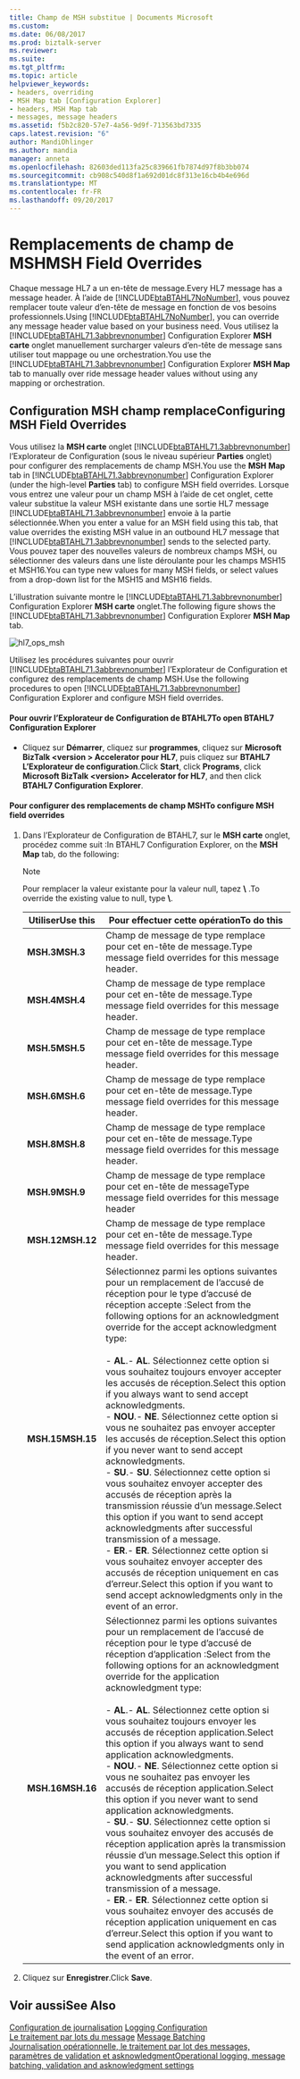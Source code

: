 ```yaml
---
title: Champ de MSH substitue | Documents Microsoft
ms.custom: 
ms.date: 06/08/2017
ms.prod: biztalk-server
ms.reviewer: 
ms.suite: 
ms.tgt_pltfrm: 
ms.topic: article
helpviewer_keywords:
- headers, overriding
- MSH Map tab [Configuration Explorer]
- headers, MSH Map tab
- messages, message headers
ms.assetid: f5b2c820-57e7-4a56-9d9f-713563bd7335
caps.latest.revision: "6"
author: MandiOhlinger
ms.author: mandia
manager: anneta
ms.openlocfilehash: 82603ded113fa25c839661fb7874d97f8b3bb074
ms.sourcegitcommit: cb908c540d8f1a692d01dc8f313e16cb4b4e696d
ms.translationtype: MT
ms.contentlocale: fr-FR
ms.lasthandoff: 09/20/2017
---
```

# <a name="msh-field-overrides"></a><span data-ttu-id="ba266-102">Remplacements de champ de MSH</span><span class="sxs-lookup"><span data-stu-id="ba266-102">MSH Field Overrides</span></span>
<span data-ttu-id="ba266-103">Chaque message HL7 a un en-tête de message.</span><span class="sxs-lookup"><span data-stu-id="ba266-103">Every HL7 message has a message header.</span></span> <span data-ttu-id="ba266-104">À l’aide de [!INCLUDE[btaBTAHL7NoNumber](../../includes/btabtahl7nonumber-md.md)], vous pouvez remplacer toute valeur d’en-tête de message en fonction de vos besoins professionnels.</span><span class="sxs-lookup"><span data-stu-id="ba266-104">Using [!INCLUDE[btaBTAHL7NoNumber](../../includes/btabtahl7nonumber-md.md)], you can override any message header value based on your business need.</span></span> <span data-ttu-id="ba266-105">Vous utilisez la [!INCLUDE[btaBTAHL71.3abbrevnonumber](../../includes/btabtahl71-3abbrevnonumber-md.md)] Configuration Explorer **MSH carte** onglet manuellement surcharger valeurs d’en-tête de message sans utiliser tout mappage ou une orchestration.</span><span class="sxs-lookup"><span data-stu-id="ba266-105">You use the [!INCLUDE[btaBTAHL71.3abbrevnonumber](../../includes/btabtahl71-3abbrevnonumber-md.md)] Configuration Explorer **MSH Map** tab to manually over ride message header values without using any mapping or orchestration.</span></span>  
  
## <a name="configuring-msh-field-overrides"></a><span data-ttu-id="ba266-106">Configuration MSH champ remplace</span><span class="sxs-lookup"><span data-stu-id="ba266-106">Configuring MSH Field Overrides</span></span>  
 <span data-ttu-id="ba266-107">Vous utilisez la **MSH carte** onglet [!INCLUDE[btaBTAHL71.3abbrevnonumber](../../includes/btabtahl71-3abbrevnonumber-md.md)] l’Explorateur de Configuration (sous le niveau supérieur **Parties** onglet) pour configurer des remplacements de champ MSH.</span><span class="sxs-lookup"><span data-stu-id="ba266-107">You use the **MSH Map** tab in [!INCLUDE[btaBTAHL71.3abbrevnonumber](../../includes/btabtahl71-3abbrevnonumber-md.md)] Configuration Explorer (under the high-level **Parties** tab) to configure MSH field overrides.</span></span> <span data-ttu-id="ba266-108">Lorsque vous entrez une valeur pour un champ MSH à l’aide de cet onglet, cette valeur substitue la valeur MSH existante dans une sortie HL7 message [!INCLUDE[btaBTAHL71.3abbrevnonumber](../../includes/btabtahl71-3abbrevnonumber-md.md)] envoie à la partie sélectionnée.</span><span class="sxs-lookup"><span data-stu-id="ba266-108">When you enter a value for an MSH field using this tab, that value overrides the existing MSH value in an outbound HL7 message that [!INCLUDE[btaBTAHL71.3abbrevnonumber](../../includes/btabtahl71-3abbrevnonumber-md.md)] sends to the selected party.</span></span> <span data-ttu-id="ba266-109">Vous pouvez taper des nouvelles valeurs de nombreux champs MSH, ou sélectionner des valeurs dans une liste déroulante pour les champs MSH15 et MSH16.</span><span class="sxs-lookup"><span data-stu-id="ba266-109">You can type new values for many MSH fields, or select values from a drop-down list for the MSH15 and MSH16 fields.</span></span>  
  
 <span data-ttu-id="ba266-110">L’illustration suivante montre le [!INCLUDE[btaBTAHL71.3abbrevnonumber](../../includes/btabtahl71-3abbrevnonumber-md.md)] Configuration Explorer **MSH carte** onglet.</span><span class="sxs-lookup"><span data-stu-id="ba266-110">The following figure shows the [!INCLUDE[btaBTAHL71.3abbrevnonumber](../../includes/btabtahl71-3abbrevnonumber-md.md)] Configuration Explorer **MSH Map** tab.</span></span>  
  
 ![](../../adapters-and-accelerators/accelerator-hl7/media/hl7-ops-msh.gif "hl7_ops_msh")  
  
 <span data-ttu-id="ba266-111">Utilisez les procédures suivantes pour ouvrir [!INCLUDE[btaBTAHL71.3abbrevnonumber](../../includes/btabtahl71-3abbrevnonumber-md.md)] l’Explorateur de Configuration et configurez des remplacements de champ MSH.</span><span class="sxs-lookup"><span data-stu-id="ba266-111">Use the following procedures to open [!INCLUDE[btaBTAHL71.3abbrevnonumber](../../includes/btabtahl71-3abbrevnonumber-md.md)] Configuration Explorer and configure MSH field overrides.</span></span>  
  
#### <a name="to-open-btahl7-configuration-explorer"></a><span data-ttu-id="ba266-112">Pour ouvrir l’Explorateur de Configuration de BTAHL7</span><span class="sxs-lookup"><span data-stu-id="ba266-112">To open BTAHL7 Configuration Explorer</span></span>  
  
-   <span data-ttu-id="ba266-113">Cliquez sur **Démarrer**, cliquez sur **programmes**, cliquez sur **Microsoft BizTalk \<version > Accelerator pour HL7**, puis cliquez sur **BTAHL7 L’Explorateur de configuration**.</span><span class="sxs-lookup"><span data-stu-id="ba266-113">Click **Start**, click **Programs**, click **Microsoft BizTalk \<version> Accelerator for HL7**, and then click **BTAHL7 Configuration Explorer**.</span></span>  
  
#### <a name="to-configure-msh-field-overrides"></a><span data-ttu-id="ba266-114">Pour configurer des remplacements de champ MSH</span><span class="sxs-lookup"><span data-stu-id="ba266-114">To configure MSH field overrides</span></span>  
  
1.  <span data-ttu-id="ba266-115">Dans l’Explorateur de Configuration de BTAHL7, sur le **MSH carte** onglet, procédez comme suit :</span><span class="sxs-lookup"><span data-stu-id="ba266-115">In BTAHL7 Configuration Explorer, on the **MSH Map** tab, do the following:</span></span>  
  
    > [!NOTE]
    >  <span data-ttu-id="ba266-116">Pour remplacer la valeur existante pour la valeur null, tapez  **\\** .</span><span class="sxs-lookup"><span data-stu-id="ba266-116">To override the existing value to null, type **\\**.</span></span>  
  
    |<span data-ttu-id="ba266-117">Utiliser</span><span class="sxs-lookup"><span data-stu-id="ba266-117">Use this</span></span>|<span data-ttu-id="ba266-118">Pour effectuer cette opération</span><span class="sxs-lookup"><span data-stu-id="ba266-118">To do this</span></span>|  
    |--------------|----------------|  
    |<span data-ttu-id="ba266-119">**MSH.3**</span><span class="sxs-lookup"><span data-stu-id="ba266-119">**MSH.3**</span></span>|<span data-ttu-id="ba266-120">Champ de message de type remplace pour cet en-tête de message.</span><span class="sxs-lookup"><span data-stu-id="ba266-120">Type message field overrides for this message header.</span></span>|  
    |<span data-ttu-id="ba266-121">**MSH.4**</span><span class="sxs-lookup"><span data-stu-id="ba266-121">**MSH.4**</span></span>|<span data-ttu-id="ba266-122">Champ de message de type remplace pour cet en-tête de message.</span><span class="sxs-lookup"><span data-stu-id="ba266-122">Type message field overrides for this message header.</span></span>|  
    |<span data-ttu-id="ba266-123">**MSH.5**</span><span class="sxs-lookup"><span data-stu-id="ba266-123">**MSH.5**</span></span>|<span data-ttu-id="ba266-124">Champ de message de type remplace pour cet en-tête de message.</span><span class="sxs-lookup"><span data-stu-id="ba266-124">Type message field overrides for this message header.</span></span>|  
    |<span data-ttu-id="ba266-125">**MSH.6**</span><span class="sxs-lookup"><span data-stu-id="ba266-125">**MSH.6**</span></span>|<span data-ttu-id="ba266-126">Champ de message de type remplace pour cet en-tête de message.</span><span class="sxs-lookup"><span data-stu-id="ba266-126">Type message field overrides for this message header.</span></span>|  
    |<span data-ttu-id="ba266-127">**MSH.8**</span><span class="sxs-lookup"><span data-stu-id="ba266-127">**MSH.8**</span></span>|<span data-ttu-id="ba266-128">Champ de message de type remplace pour cet en-tête de message.</span><span class="sxs-lookup"><span data-stu-id="ba266-128">Type message field overrides for this message header.</span></span>|  
    |<span data-ttu-id="ba266-129">**MSH.9**</span><span class="sxs-lookup"><span data-stu-id="ba266-129">**MSH.9**</span></span>|<span data-ttu-id="ba266-130">Champ de message de type remplace pour cet en-tête de message</span><span class="sxs-lookup"><span data-stu-id="ba266-130">Type message field overrides for this message header</span></span>|  
    |<span data-ttu-id="ba266-131">**MSH.12**</span><span class="sxs-lookup"><span data-stu-id="ba266-131">**MSH.12**</span></span>|<span data-ttu-id="ba266-132">Champ de message de type remplace pour cet en-tête de message.</span><span class="sxs-lookup"><span data-stu-id="ba266-132">Type message field overrides for this message header.</span></span>|  
    |<span data-ttu-id="ba266-133">**MSH.15**</span><span class="sxs-lookup"><span data-stu-id="ba266-133">**MSH.15**</span></span>|<span data-ttu-id="ba266-134">Sélectionnez parmi les options suivantes pour un remplacement de l’accusé de réception pour le type d’accusé de réception accepte :</span><span class="sxs-lookup"><span data-stu-id="ba266-134">Select from the following options for an acknowledgment override for the accept acknowledgment type:</span></span><br /><br /> <span data-ttu-id="ba266-135">-   **AL**.</span><span class="sxs-lookup"><span data-stu-id="ba266-135">-   **AL**.</span></span> <span data-ttu-id="ba266-136">Sélectionnez cette option si vous souhaitez toujours envoyer accepter les accusés de réception.</span><span class="sxs-lookup"><span data-stu-id="ba266-136">Select this option if you always want to send accept acknowledgments.</span></span><br /><span data-ttu-id="ba266-137">-   **NOU**.</span><span class="sxs-lookup"><span data-stu-id="ba266-137">-   **NE**.</span></span> <span data-ttu-id="ba266-138">Sélectionnez cette option si vous ne souhaitez pas envoyer accepter les accusés de réception.</span><span class="sxs-lookup"><span data-stu-id="ba266-138">Select this option if you never want to send accept acknowledgments.</span></span><br /><span data-ttu-id="ba266-139">-   **SU**.</span><span class="sxs-lookup"><span data-stu-id="ba266-139">-   **SU**.</span></span> <span data-ttu-id="ba266-140">Sélectionnez cette option si vous souhaitez envoyer accepter des accusés de réception après la transmission réussie d’un message.</span><span class="sxs-lookup"><span data-stu-id="ba266-140">Select this option if you want to send accept acknowledgments after successful transmission of a message.</span></span><br /><span data-ttu-id="ba266-141">-   **ER**.</span><span class="sxs-lookup"><span data-stu-id="ba266-141">-   **ER**.</span></span> <span data-ttu-id="ba266-142">Sélectionnez cette option si vous souhaitez envoyer accepter des accusés de réception uniquement en cas d’erreur.</span><span class="sxs-lookup"><span data-stu-id="ba266-142">Select this option if you want to send accept acknowledgments only in the event of an error.</span></span>|  
    |<span data-ttu-id="ba266-143">**MSH.16**</span><span class="sxs-lookup"><span data-stu-id="ba266-143">**MSH.16**</span></span>|<span data-ttu-id="ba266-144">Sélectionnez parmi les options suivantes pour un remplacement de l’accusé de réception pour le type d’accusé de réception d’application :</span><span class="sxs-lookup"><span data-stu-id="ba266-144">Select from the following options for an acknowledgment override for the application acknowledgment type:</span></span><br /><br /> <span data-ttu-id="ba266-145">-   **AL**.</span><span class="sxs-lookup"><span data-stu-id="ba266-145">-   **AL**.</span></span> <span data-ttu-id="ba266-146">Sélectionnez cette option si vous souhaitez toujours envoyer les accusés de réception application.</span><span class="sxs-lookup"><span data-stu-id="ba266-146">Select this option if you always want to send application acknowledgments.</span></span><br /><span data-ttu-id="ba266-147">-   **NOU**.</span><span class="sxs-lookup"><span data-stu-id="ba266-147">-   **NE**.</span></span> <span data-ttu-id="ba266-148">Sélectionnez cette option si vous ne souhaitez pas envoyer les accusés de réception application.</span><span class="sxs-lookup"><span data-stu-id="ba266-148">Select this option if you never want to send application acknowledgments.</span></span><br /><span data-ttu-id="ba266-149">-   **SU**.</span><span class="sxs-lookup"><span data-stu-id="ba266-149">-   **SU**.</span></span> <span data-ttu-id="ba266-150">Sélectionnez cette option si vous souhaitez envoyer des accusés de réception application après la transmission réussie d’un message.</span><span class="sxs-lookup"><span data-stu-id="ba266-150">Select this option if you want to send application acknowledgments after successful transmission of a message.</span></span><br /><span data-ttu-id="ba266-151">-   **ER**.</span><span class="sxs-lookup"><span data-stu-id="ba266-151">-   **ER**.</span></span> <span data-ttu-id="ba266-152">Sélectionnez cette option si vous souhaitez envoyer des accusés de réception application uniquement en cas d’erreur.</span><span class="sxs-lookup"><span data-stu-id="ba266-152">Select this option if you want to send application acknowledgments only in the event of an error.</span></span>|  
  
2.  <span data-ttu-id="ba266-153">Cliquez sur **Enregistrer**.</span><span class="sxs-lookup"><span data-stu-id="ba266-153">Click **Save**.</span></span>  
  
## <a name="see-also"></a><span data-ttu-id="ba266-154">Voir aussi</span><span class="sxs-lookup"><span data-stu-id="ba266-154">See Also</span></span>  
 <span data-ttu-id="ba266-155">[Configuration de journalisation](../../adapters-and-accelerators/accelerator-hl7/logging-configuration.md) </span><span class="sxs-lookup"><span data-stu-id="ba266-155">[Logging Configuration](../../adapters-and-accelerators/accelerator-hl7/logging-configuration.md) </span></span>  
 <span data-ttu-id="ba266-156">[Le traitement par lots du message](../../adapters-and-accelerators/accelerator-hl7/message-batching.md) </span><span class="sxs-lookup"><span data-stu-id="ba266-156">[Message Batching](../../adapters-and-accelerators/accelerator-hl7/message-batching.md) </span></span>  
[<span data-ttu-id="ba266-157">Journalisation opérationnelle, le traitement par lot des messages, paramètres de validation et asknowledgment</span><span class="sxs-lookup"><span data-stu-id="ba266-157">Operational logging, message batching, validation and asknowledgment settings</span></span>](../../adapters-and-accelerators/accelerator-hl7/operational-logging-message-batching-validation-and-asknowledgment-settings.md)